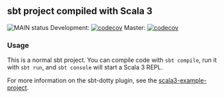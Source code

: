 ## sbt project compiled with Scala 3

![MAIN status](https://github.com/LarsBuergerr/mastermind/actions/workflows/scala.yml/badge.svg)
Development: [![codecov](https://codecov.io/gh/LarsBuergerr/mastermind/branch/develop/graph/badge.svg?token=PUIFJ9PH30)](https://codecov.io/gh/LarsBuergerr/mastermind/tree/develop)
Master: [![codecov](https://codecov.io/gh/LarsBuergerr/mastermind/branch/development/graph/badge.svg?token=PUIFJ9PH30)](https://codecov.io/gh/LarsBuergerr/mastermind/tree/master)

### Usage

This is a normal sbt project. You can compile code with `sbt compile`, run it with `sbt run`, and `sbt console` will start a Scala 3 REPL.

For more information on the sbt-dotty plugin, see the
[scala3-example-project](https://github.com/scala/scala3-example-project/blob/main/README.md).
